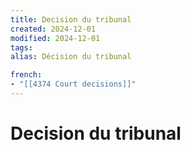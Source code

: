 ```yaml
---
title: Decision du tribunal
created: 2024-12-01
modified: 2024-12-01
tags: 
alias: Décision du tribunal

french:
- "[[4374 Court decisions]]"
---
```

# Decision du tribunal
